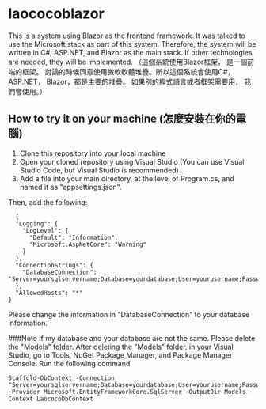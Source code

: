 # laococoblazor

This is a system using Blazor as the frontend framework. It was talked to use the Microsoft stack as part of this system. Therefore, the system will be written in C#, ASP.NET, and Blazor as the main stack. If other technologies are needed, they will be implemented. （這個系統使用Blazor框架， 是一個前端的框架。 討論的時候同意使用微軟軟體堆疊。所以這個系統會使用C#， ASP.NET， Blazor，都是主要的堆疊。 如果別的程式語言或者框架需要用， 我們會使用。）

## How to try it on your machine (怎麼安裝在你的電腦)

1. Clone this repository into your local machine
2. Open your cloned repository using Visual Studio (You can use Visual Studio Code, but Visual Studio is recommended)
3. Add a file into your main directory, at the level of Program.cs, and named it as "appsettings.json".

Then, add the following: 
```
  {
  "Logging": {
    "LogLevel": {
      "Default": "Information",
      "Microsoft.AspNetCore": "Warning"
    }
  },
  "ConnectionStrings": {
    "DatabaseConnection": "Server=yoursqlservername;Database=yourdatabase;User=yourusername;Password=yourpassword;TrustServerCertificate=True"
  },
  "AllowedHosts": "*"
}
```

Please change the information in "DatabaseConnection" to your database information.

###Note
If my database and your database are not the same. Please delete the "Models" folder. After deleting the "Models" folder, in your Visual Studio, go to Tools, NuGet Package Manager, and Package Manager Console.
Run the following command
```
Scaffold-DbContext -Connection "Server=yoursqlservername;Database=yourdatabase;User=yourusername;Password=yourpassword;TrustServerCertificate=True" -Provider Microsoft.EntityFrameworkCore.SqlServer -OutputDir Models -Context LaococoDbContext
```
